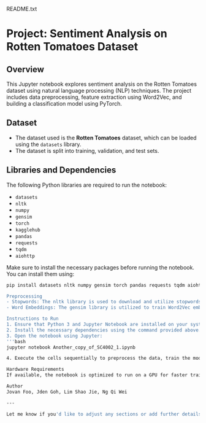README.txt

# Project: Sentiment Analysis on Rotten Tomatoes Dataset

## Overview
This Jupyter notebook explores sentiment analysis on the Rotten Tomatoes dataset using natural language processing (NLP) techniques. The project includes data preprocessing, feature extraction using Word2Vec, and building a classification model using PyTorch.

## Dataset
- The dataset used is the **Rotten Tomatoes** dataset, which can be loaded using the `datasets` library.
- The dataset is split into training, validation, and test sets.

## Libraries and Dependencies
The following Python libraries are required to run the notebook:
- `datasets`
- `nltk`
- `numpy`
- `gensim`
- `torch`
- `kagglehub`
- `pandas`
- `requests`
- `tqdm`
- `aiohttp`

Make sure to install the necessary packages before running the notebook. You can install them using:
```bash
pip install datasets nltk numpy gensim torch pandas requests tqdm aiohttp'''

Preprocessing
- Stopwords: The nltk library is used to download and utilize stopwords for text preprocessing.
- Word Embeddings: The gensim library is utilized to train Word2Vec embeddings on the dataset.

Instructions to Run
1. Ensure that Python 3 and Jupyter Notebook are installed on your system.
2. Install the necessary dependencies using the command provided above.
3. Open the notebook using Jupyter:
'''bash
jupyter notebook Another_copy_of_SC4002_1.ipynb

4. Execute the cells sequentially to preprocess the data, train the model, and evaluate its performance.

Hardware Requirements
If available, the notebook is optimized to run on a GPU for faster training (torch.device("cuda" if torch.cuda.is_available() else "CPU")).

Author
Jovan Foo, Jden Goh, Lim Shao Jie, Ng Qi Wei

---

Let me know if you'd like to adjust any sections or add further details!
